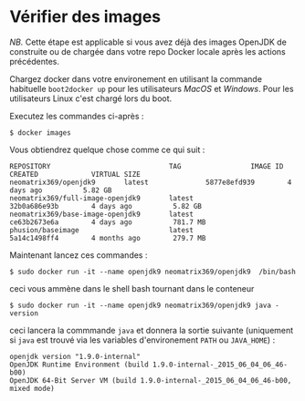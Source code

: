 # Vérifier des images

*NB.* Cette étape est applicable si vous avez déjà des images OpenJDK de construite ou de chargée dans votre repo Docker locale après les actions précédentes.

Chargez docker dans votre environement en utilisant la commande habituelle ```boot2docker up``` pour les utilisateurs *MacOS* et *Windows*. Pour les utilisateurs Linux c'est chargé lors du boot.

Executez les commandes ci-après :

```
$ docker images
```

Vous obtiendrez quelque chose comme ce qui suit :
```
REPOSITORY                             TAG                 IMAGE ID            CREATED             VIRTUAL SIZE
neomatrix369/openjdk9       latest              5877e8efd939        4 days ago          5.82 GB
neomatrix369/full-image-openjdk9       latest              32b0a686e93b        4 days ago          5.82 GB
neomatrix369/base-image-openjdk9       latest              ce63b2673e6a        4 days ago          781.7 MB
phusion/baseimage                      latest              5a14c1498ff4        4 months ago        279.7 MB
```

Maintenant lancez ces commandes :

```
$ sudo docker run -it --name openjdk9 neomatrix369/openjdk9  /bin/bash
```
ceci vous ammène dans le shell bash tournant dans le conteneur

```
$ sudo docker run -it --name openjdk9 neomatrix369/openjdk9 java -version
```
ceci lancera la commmande ```java``` et donnera la sortie suivante (uniquement si ```java``` est trouvé via les variables d'environement ```PATH``` ou ```JAVA_HOME```) :

```
openjdk version "1.9.0-internal"
OpenJDK Runtime Environment (build 1.9.0-internal-_2015_06_04_06_46-b00)
OpenJDK 64-Bit Server VM (build 1.9.0-internal-_2015_06_04_06_46-b00, mixed mode)
```

